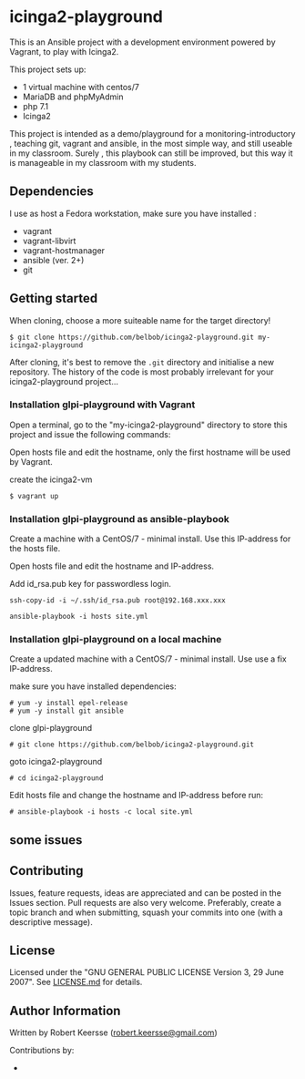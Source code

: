 # icinga2-playground
This is an Ansible project with a development environment powered by Vagrant, to play with Icinga2.

This project sets up:

* 1 virtual machine with centos/7
* MariaDB and phpMyAdmin
* php 7.1
* Icinga2

This project is intended as a demo/playground for a monitoring-introductory , teaching git, vagrant and ansible, in the most simple way, and still useable in my classroom. Surely , this playbook can still be improved, but this way it is manageable in my classroom with my students.

## Dependencies

I use as host a Fedora workstation, make sure you have installed :

- vagrant
- vagrant-libvirt
- vagrant-hostmanager
- ansible (ver. 2+)
- git

## Getting started

When cloning, choose a more suiteable  name for the target directory!

```ShellSession
$ git clone https://github.com/belbob/icinga2-playground.git my-icinga2-playground
```
After cloning, it's best to remove the `.git` directory and initialise a new repository. The history of the code is most probably irrelevant for your icinga2-playground project...

### Installation glpi-playground with Vagrant

Open a terminal, go to the "my-icinga2-playground" directory to store this project and issue the following commands:

Open hosts file and edit the hostname, only the first hostname will be used by Vagrant.

create the icinga2-vm

```ShellSession
$ vagrant up
```

### Installation glpi-playground as ansible-playbook

Create a machine with a CentOS/7 - minimal install. Use this IP-address for the hosts file.

Open hosts file and edit the hostname and IP-address.

Add id_rsa.pub key for passwordless login.

```ShellSession
ssh-copy-id -i ~/.ssh/id_rsa.pub root@192.168.xxx.xxx
```

```ShellSession
ansible-playbook -i hosts site.yml
```

### Installation glpi-playground on a local machine

Create a updated machine with a CentOS/7 - minimal install. Use use a fix IP-address.

make sure you have installed dependencies:

```ShellSession
# yum -y install epel-release
# yum -y install git ansible
```
clone glpi-playground

```ShellSession
# git clone https://github.com/belbob/icinga2-playground.git
```
goto icinga2-playground

```ShellSession
# cd icinga2-playground
```
Edit hosts file and change the hostname and IP-address before run:

```ShellSession
# ansible-playbook -i hosts -c local site.yml
```

## some issues


## Contributing

Issues, feature requests, ideas are appreciated and can be posted in the Issues section. Pull requests are also very welcome. Preferably, create a topic branch and when submitting, squash your commits into one (with a descriptive message).

## License

Licensed under the "GNU GENERAL PUBLIC LICENSE Version 3, 29 June 2007". See [LICENSE.md](/License.md) for details.

## Author Information

Written by Robert Keersse (robert.keersse@gmail.com)

Contributions by:

-
